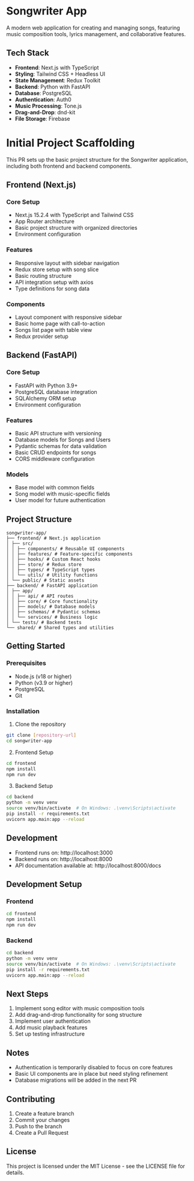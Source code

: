 # Songwriter App

A modern web application for creating and managing songs, featuring music composition tools, lyrics management, and collaborative features.

## Tech Stack

- **Frontend**: Next.js with TypeScript
- **Styling**: Tailwind CSS + Headless UI
- **State Management**: Redux Toolkit
- **Backend**: Python with FastAPI
- **Database**: PostgreSQL
- **Authentication**: Auth0
- **Music Processing**: Tone.js
- **Drag-and-Drop**: dnd-kit
- **File Storage**: Firebase

# Initial Project Scaffolding

This PR sets up the basic project structure for the Songwriter application, including both frontend and backend components.

## Frontend (Next.js)

### Core Setup
- Next.js 15.2.4 with TypeScript and Tailwind CSS
- App Router architecture
- Basic project structure with organized directories
- Environment configuration

### Features
- Responsive layout with sidebar navigation
- Redux store setup with song slice
- Basic routing structure
- API integration setup with axios
- Type definitions for song data

### Components
- Layout component with responsive sidebar
- Basic home page with call-to-action
- Songs list page with table view
- Redux provider setup

## Backend (FastAPI)

### Core Setup
- FastAPI with Python 3.9+
- PostgreSQL database integration
- SQLAlchemy ORM setup
- Environment configuration

### Features
- Basic API structure with versioning
- Database models for Songs and Users
- Pydantic schemas for data validation
- Basic CRUD endpoints for songs
- CORS middleware configuration

### Models
- Base model with common fields
- Song model with music-specific fields
- User model for future authentication

## Project Structure

```
songwriter-app/
├── frontend/ # Next.js application
│ ├── src/
│ │ ├── components/ # Reusable UI components
│ │ ├── features/ # Feature-specific components
│ │ ├── hooks/ # Custom React hooks
│ │ ├── store/ # Redux store
│ │ ├── types/ # TypeScript types
│ │ └── utils/ # Utility functions
│ └── public/ # Static assets
├── backend/ # FastAPI application
│ ├── app/
│ │ ├── api/ # API routes
│ │ ├── core/ # Core functionality
│ │ ├── models/ # Database models
│ │ ├── schemas/ # Pydantic schemas
│ │ └── services/ # Business logic
│ └── tests/ # Backend tests
└── shared/ # Shared types and utilities
```

## Getting Started

### Prerequisites

- Node.js (v18 or higher)
- Python (v3.9 or higher)
- PostgreSQL
- Git

### Installation

1. Clone the repository
```bash
git clone [repository-url]
cd songwriter-app
```

2. Frontend Setup
```bash
cd frontend
npm install
npm run dev
```

3. Backend Setup
```bash
cd backend
python -m venv venv
source venv/bin/activate  # On Windows: .\venv\Scripts\activate
pip install -r requirements.txt
uvicorn app.main:app --reload
```

## Development

- Frontend runs on: http://localhost:3000
- Backend runs on: http://localhost:8000
- API documentation available at: http://localhost:8000/docs

## Development Setup

### Frontend
```bash
cd frontend
npm install
npm run dev
```

### Backend
```bash
cd backend
python -m venv venv
source venv/bin/activate  # On Windows: .\venv\Scripts\activate
pip install -r requirements.txt
uvicorn app.main:app --reload
```

## Next Steps
1. Implement song editor with music composition tools
2. Add drag-and-drop functionality for song structure
3. Implement user authentication
4. Add music playback features
5. Set up testing infrastructure

## Notes
- Authentication is temporarily disabled to focus on core features
- Basic UI components are in place but need styling refinement
- Database migrations will be added in the next PR

## Contributing

1. Create a feature branch
2. Commit your changes
3. Push to the branch
4. Create a Pull Request

## License

This project is licensed under the MIT License - see the LICENSE file for details. 